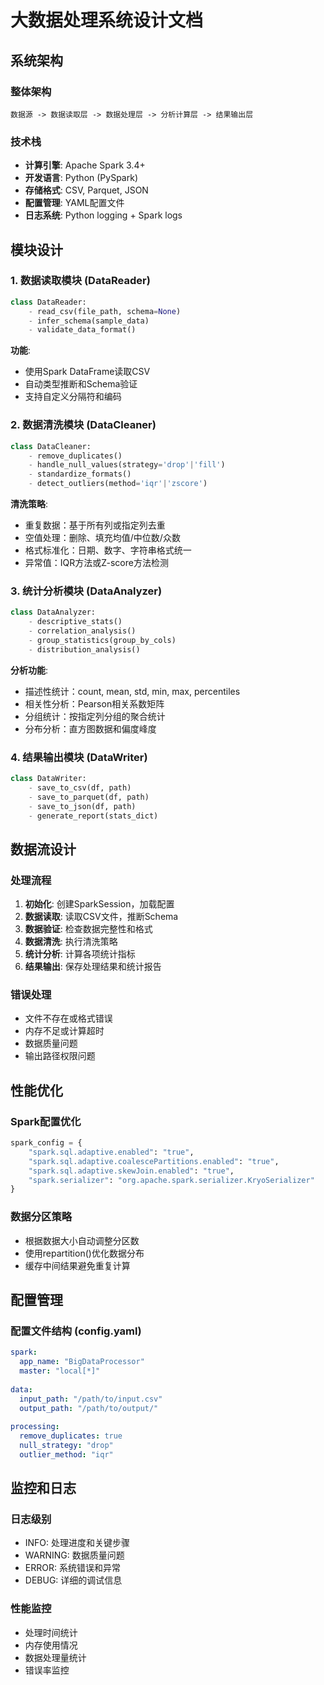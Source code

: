 # 大数据处理系统设计文档

## 系统架构

### 整体架构
```
数据源 -> 数据读取层 -> 数据处理层 -> 分析计算层 -> 结果输出层
```

### 技术栈
- **计算引擎**: Apache Spark 3.4+
- **开发语言**: Python (PySpark)
- **存储格式**: CSV, Parquet, JSON
- **配置管理**: YAML配置文件
- **日志系统**: Python logging + Spark logs

## 模块设计

### 1. 数据读取模块 (DataReader)
```python
class DataReader:
    - read_csv(file_path, schema=None)
    - infer_schema(sample_data)
    - validate_data_format()
```

**功能**:
- 使用Spark DataFrame读取CSV
- 自动类型推断和Schema验证
- 支持自定义分隔符和编码

### 2. 数据清洗模块 (DataCleaner)
```python
class DataCleaner:
    - remove_duplicates()
    - handle_null_values(strategy='drop'|'fill')
    - standardize_formats()
    - detect_outliers(method='iqr'|'zscore')
```

**清洗策略**:
- 重复数据：基于所有列或指定列去重
- 空值处理：删除、填充均值/中位数/众数
- 格式标准化：日期、数字、字符串格式统一
- 异常值：IQR方法或Z-score方法检测

### 3. 统计分析模块 (DataAnalyzer)
```python
class DataAnalyzer:
    - descriptive_stats()
    - correlation_analysis()
    - group_statistics(group_by_cols)
    - distribution_analysis()
```

**分析功能**:
- 描述性统计：count, mean, std, min, max, percentiles
- 相关性分析：Pearson相关系数矩阵
- 分组统计：按指定列分组的聚合统计
- 分布分析：直方图数据和偏度峰度

### 4. 结果输出模块 (DataWriter)
```python
class DataWriter:
    - save_to_csv(df, path)
    - save_to_parquet(df, path)
    - save_to_json(df, path)
    - generate_report(stats_dict)
```

## 数据流设计

### 处理流程
1. **初始化**: 创建SparkSession，加载配置
2. **数据读取**: 读取CSV文件，推断Schema
3. **数据验证**: 检查数据完整性和格式
4. **数据清洗**: 执行清洗策略
5. **统计分析**: 计算各项统计指标
6. **结果输出**: 保存处理结果和统计报告

### 错误处理
- 文件不存在或格式错误
- 内存不足或计算超时
- 数据质量问题
- 输出路径权限问题

## 性能优化

### Spark配置优化
```python
spark_config = {
    "spark.sql.adaptive.enabled": "true",
    "spark.sql.adaptive.coalescePartitions.enabled": "true",
    "spark.sql.adaptive.skewJoin.enabled": "true",
    "spark.serializer": "org.apache.spark.serializer.KryoSerializer"
}
```

### 数据分区策略
- 根据数据大小自动调整分区数
- 使用repartition()优化数据分布
- 缓存中间结果避免重复计算

## 配置管理

### 配置文件结构 (config.yaml)
```yaml
spark:
  app_name: "BigDataProcessor"
  master: "local[*]"
  
data:
  input_path: "/path/to/input.csv"
  output_path: "/path/to/output/"
  
processing:
  remove_duplicates: true
  null_strategy: "drop"
  outlier_method: "iqr"
```

## 监控和日志

### 日志级别
- INFO: 处理进度和关键步骤
- WARNING: 数据质量问题
- ERROR: 系统错误和异常
- DEBUG: 详细的调试信息

### 性能监控
- 处理时间统计
- 内存使用情况
- 数据处理量统计
- 错误率监控

